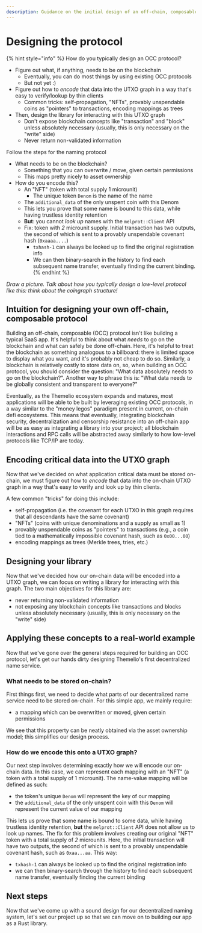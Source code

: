 ```yaml
---
description: Guidance on the initial design of an off-chain, composable protocol.
---
```


# Designing the protocol

{% hint style="info" %}
How do you typically design an OCC protocol?

* Figure out what, if anything, needs to be on the blockchain
  * Eventually, you can do most things by using existing OCC protocols
  * But not yet :)
* Figure out how to _encode_ that data into the UTXO graph in a way that's easy to verify/lookup by thin clients
  * Common tricks: self-propagation, "NFTs", provably unspendable coins as "pointers" to transactions, encoding mappings as trees
* Then, design the library for interacting with this UTXO graph
  * Don't expose blockchain concepts like "transaction" and "block" unless absolutely necessary (usually, this is only necessary on the "write" side)
  * Never return non-validated information

Follow the steps for the naming protocol

* What needs to be on the blockchain?
  * Something that you can overwrite / move, given certain permissions
  * This maps pretty nicely to asset ownership
* How do you encode this?
  * An "NFT" (token with total supply 1 microunit)
    * The unique token `Denom` is the name of the name
  * The `additional_data` of the only unspent coin with this Denom
  * This lets you prove that some name is bound to this data, while having trustless identity retention
  * **But**: you cannot _look up_ names with the `melprot::Client` API
  * Fix: token with _2_ microunit supply. Initial transaction has two outputs, the second of which is sent to a provably unspendable covenant hash (`0xaaaa....`)
    * `txhash-1` can always be looked up to find the original registration info
    * We can then binary-search in the history to find each subsequent name transfer, eventually finding the current binding.
{% endhint %}

_Draw a picture. Talk about how you typically design a low-level protocol like this: think about the coingraph structure!_



## Intuition for designing your own off-chain, composable protocol

Building an off-chain, composable (OCC) protocol isn't like building a typical SaaS app. It's helpful to think about what _needs_ to go on the blockchain and what can safely be done off-chain. Here, it's helpful to treat the blockchain as something analogous to a billboard: there is limited space to display what you want, and it's probably not cheap to do so. Similarly, a blockchain is relatively costly to store data on, so, when building an OCC protocol, you should consider the question: "What data absolutely needs to go on the blockchain?". Another way to phrase this is: "What data needs to be globally consistent and transparent to everyone?"

Eventually, as the Themelio ecosystem expands and matures, most applications will be able to be built by leveraging existing OCC protocols, in a way similar to the "money legos" paradigm present in current, on-chain defi ecosystems. This means that eventually, integrating blockchain security, decentralization and censorship resistance into an off-chain app will be as easy as integrating a library into your project; all blockchain interactions and RPC calls will be abstracted away similarly to how low-level protocols like TCP/IP are today.

## Encoding critical data into the UTXO graph

Now that we've decided on what application critical data must be stored on-chain, we must figure out how to _encode_ that data into the on-chain UTXO graph in a way that's easy to verify and look up by thin clients.

A few common "tricks" for doing this include:

* self-propagation (i.e. the covenant for each UTXO in this graph requires that all descendants have the same covenant)
* "NFTs" (coins with unique denominations and a supply as small as 1)
* provably unspendable coins as "pointers" to transactions (e.g., a coin tied to a mathematically impossible covenant hash, such as `0x00...00`)
* encoding mappings as trees (Merkle trees, tries, etc.)

## Designing your library

Now that we've decided how our on-chain data will be encoded into a UTXO graph, we can focus on writing a library for interacting with this graph. The two main objectives for this library are:

* never returning non-validated information
* not exposing any blockchain concepts like transactions and blocks unless absolutely necessary (usually, this is only necessary on the "write" side)

## Applying these concepts to a real-world example

Now that we've gone over the general steps required for building an OCC protocol, let's get our hands dirty designing Themelio's first decentralized name service.

### What needs to be stored on-chain?

First things first, we need to decide what parts of our decentralized name service need to be stored on-chain. For this simple app, we mainly require:

* a mapping which can be overwritten or moved, given certain permissions

We see that this property can be neatly obtained via the asset ownership model; this simplifies our design process.

### How do we encode this onto a UTXO graph?

Our next step involves determining exactly how we will encode our on-chain data. In this case, we can represent each mapping with an "NFT" (a token with a total supply of 1 microunit). The name-value mapping will be defined as such:

* the token's unique `Denom` will represent the key of our mapping
* the `additional_data` of the only unspent coin with this `Denom` will represent the current value of our mapping

This lets us prove that some name is bound to some data, while having trustless identity retention, **but** the `melprot::Client` API does not allow us to look up names. The fix for this problem involves creating our original "NFT" token with a total supply of _2_ microunits. Here, the initial transaction will have two outputs, the second of which is sent to a provably unspendable covenant hash, such as `0xaa...aa`. This way:

* `txhash-1` can always be looked up to find the original registration info
* we can then binary-search through the history to find each subsequent name transfer, eventually finding the current binding

## Next steps

Now that we've come up with a sound design for our decentralized naming system, let's set our project up so that we can move on to building our app as a Rust library.
